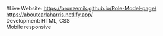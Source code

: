 #Live Website:
https://bronzemik.github.io/Role-Model-page/  
https://aboutcarlaharris.netlify.app/  
Development: HTML, CSS  
Mobile responsive 
